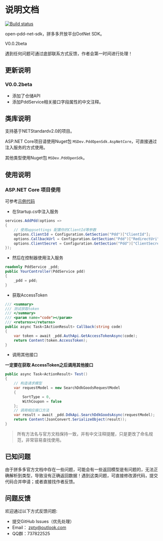# 说明文档

[![Build status](https://dev.azure.com/msdev-zpty/pdd-open-net-sdk/_apis/build/status/pdd-open-net-sdk-ASP.NET%20Core-CI)](https://dev.azure.com/msdev-zpty/pdd-open-net-sdk/_build/latest?definitionId=-1)

open-pdd-net-sdk，拼多多开放平台DotNet SDK。

V0.0.2beta

遇到任何问题可通过底部联系方式反馈，作者会第一时间进行处理！

## 更新说明

### V0.0.2beta

- 添加了仓储API
- 添加PddService相关接口字段属性的中文注释。

## 类库说明

支持基于NETStandardv2.0的项目。

ASP.NET Core项目请使用Nuget包 `MSDev.PddOpenSdk.AspNetCore`，可直接通过注入服务的方式使用。

其他类型使用Nuget包 `MSDev.PddOpenSdk`。

## 使用说明

### ASP.NET Core 项目使用

可参考[示例代码](https://github.com/niltor/open-pdd-net-sdk/tree/dev/PddOpenSdk/Sample)

- 在Startup.cs中注入服务

```csharp
services.AddPdd(options =>
{
    // 使用appsettings 配置你的ClientId等参数
    options.ClientId = Configuration.GetSection("Pdd")["ClientId"];
    options.CallbackUrl = Configuration.GetSection("Pdd")["RedirectUri"];
    options.ClientSecret = Configuration.GetSection("Pdd")["ClientSecret"];
});
```

- 然后在控制器使用注入服务

```csharp
readonly PddService _pdd;
public YourController(PddService pdd)
{
    _pdd = pdd;
}

```

- 获取AccessToken

```csharp
/// <summary>
/// 测试获取token
/// </summary>
/// <param name="code"></param>
/// <returns></returns>
public async Task<IActionResult> Callback(string code)
{
    var token = await _pdd.AuthApi.GetAccessTokenAsync(code);
    return Content(token.AccessToken);
}
```

- 调用其他接口

**一定要在获取 AccessToken之后调用其他接口**
```csharp
public async Task<ActionResult> Test()
{
    // 构造请求模型
    var requestModel = new SearchDdkGoodsRequestModel
    {
        SortType = 0,
        WithCoupon = false
    };
    // 调用相应接口方法
    var result = await _pdd.DdkApi.SearchDdkGoodsAsync(requestModel);
    return Content(JsonConvert.SerializeObject(result));
}
```

> 所有方法名与官方文档保持一致，并有中文注释提醒，只是更改了命名规范，非常容易查找使用。

## 已知问题

由于拼多多官方文档中存在一些问题，可能会有一些返回模型是有问题的，无法正确解析到类型，导致没有正确返回数据！遇到这类问题，可直接修改源代码，提交代码合并申请；或者直接找作者反馈。

## 问题反馈

欢迎通过以下方式反馈问题:

- 提交GitHub Issues（优先处理）
- Email： zpty@outlook.com
- QQ群：737822525

